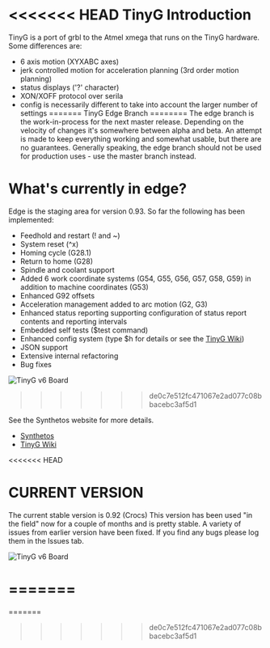 <<<<<<< HEAD
TinyG Introduction
========

TinyG is a port of grbl to the Atmel xmega that runs on the TinyG hardware. Some differences are:

* 6 axis motion (XYXABC axes)
* jerk controlled motion for acceleration planning (3rd order motion planning)
* status displays ('?' character)
* XON/XOFF protocol over serila
* config is necessarily different to take into account the larger number of settings
=======
TinyG Edge Branch
========
The edge branch is the work-in-process for the next master release. 
Depending on the velocity of changes it's somewhere between alpha and beta. 
An attempt is made to keep everything working and somewhat usable, but there are no guarantees. 
Generally speaking, the edge branch should not be used for production uses - use the master branch instead.

What's currently in edge?
========
Edge is the staging area for version 0.93. So far the following has been implemented:

* Feedhold and restart (! and ~)
* System reset (^x)
* Homing cycle (G28.1)
* Return to home (G28)
* Spindle and coolant support
* Added 6 work coordinate systems (G54, G55, G56, G57, G58, G59) in addition to machine coordinates (G53)
* Enhanced G92 offsets
* Acceleration management added to arc motion (G2, G3)
* Enhanced status reporting supporting configuration of status report contents and reporting intervals
* Embedded self tests ($test command)
* Enhanced config system (type $h for details or see the [TinyG Wiki](http://www.synthetos.com/wiki/index.php?title=Projects:TinyG))
* JSON support
* Extensive internal refactoring
* Bug fixes

![TinyG v6 Board](http://farm7.staticflickr.com/6080/6138119387_c6301797dd.jpg)
>>>>>>> de0c7e512fc471067e2ad077c08bbacebc3af5d1

See the Synthetos website for more details.

* [Synthetos](https://www.synthetos.com/)
* [TinyG Wiki](http://www.synthetos.com/wiki/index.php?title=Projects:TinyG)

<<<<<<< HEAD



CURRENT VERSION
========
The current stable version is 0.92 (Crocs)
This version has been used "in the field" now for a couple of months and is pretty stable.
A variety of issues from earlier version have been fixed.
If you find any bugs please log them in the Issues tab.


![TinyG v6 Board](http://farm7.staticflickr.com/6080/6138119387_c6301797dd.jpg)

=======
=======
=======
>>>>>>> de0c7e512fc471067e2ad077c08bbacebc3af5d1
